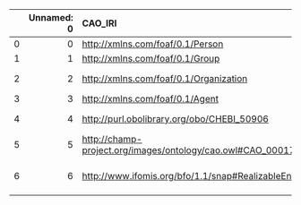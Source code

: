 |    |   Unnamed: 0 | CAO_IRI                                                     | CAO_DESC                                                                                        | metadata4Ing_IRI                                      | metadata4Ing_DESC                                                |
|---:|-------------:|:------------------------------------------------------------|:------------------------------------------------------------------------------------------------|:------------------------------------------------------|:-----------------------------------------------------------------|
|  0 |            0 | http://xmlns.com/foaf/0.1/Person                            | {'iri': 'http://xmlns.com/foaf/0.1/Person'}                                                     | http://xmlns.com/foaf/0.1/Person                      | {'iri': 'http://xmlns.com/foaf/0.1/Person'}                      |
|  1 |            1 | http://xmlns.com/foaf/0.1/Group                             | {'iri': 'http://xmlns.com/foaf/0.1/Group'}                                                      | http://xmlns.com/foaf/0.1/Group                       | {'iri': 'http://xmlns.com/foaf/0.1/Group'}                       |
|  2 |            2 | http://xmlns.com/foaf/0.1/Organization                      | {'iri': 'http://xmlns.com/foaf/0.1/Organization'}                                               | http://xmlns.com/foaf/0.1/Organization                | {'iri': 'http://xmlns.com/foaf/0.1/Organization'}                |
|  3 |            3 | http://xmlns.com/foaf/0.1/Agent                             | {'iri': 'http://xmlns.com/foaf/0.1/Agent'}                                                      | http://xmlns.com/foaf/0.1/Agent                       | {'iri': 'http://xmlns.com/foaf/0.1/Agent'}                       |
|  4 |            4 | http://purl.obolibrary.org/obo/CHEBI_50906                  | {'label': 'Role', 'prefLabel': None, 'altLabel': None, 'name': 'CHEBI_50906'}                   | http://www.w3.org/ns/prov#Role                        | {'prefLabel': 'Role', 'name': 'Role'}                            |
|  5 |            5 | http://champ-project.org/images/ontology/cao.owl#CAO_000173 | {'label': 'Property', 'prefLabel': None, 'altLabel': None, 'name': 'CAO_000173'}                | http://www.molmod.info/semantics/pims-ii.ttl#Property | {'name': 'Property'}                                             |
|  6 |            6 | http://www.ifomis.org/bfo/1.1/snap#RealizableEntity         | {'label': 'Realizable entity', 'prefLabel': None, 'altLabel': None, 'name': 'RealizableEntity'} | http://purl.obolibrary.org/obo/BFO_0000017            | {'label': 'Realizable entity', 'prefLabel': 'Realizable entity'} |